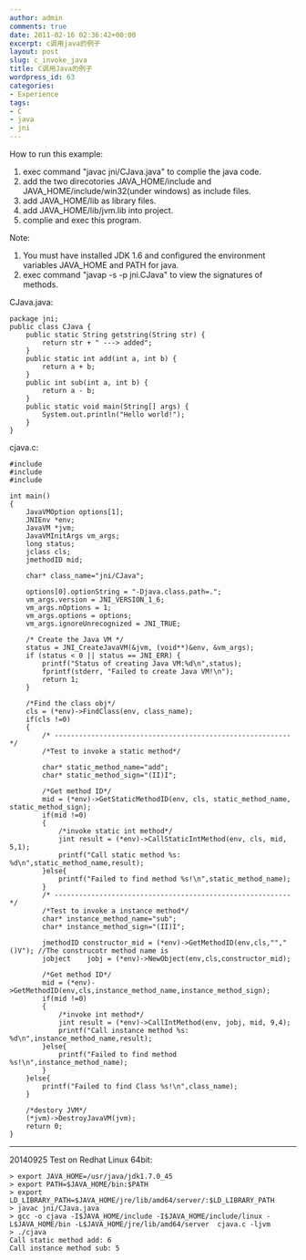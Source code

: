 ```yaml
---
author: admin
comments: true
date: 2011-02-16 02:36:42+00:00
excerpt: c调用java的例子
layout: post
slug: c_invoke_java
title: C调用Java的例子
wordpress_id: 63
categories:
- Experience
tags:
- C
- java
- jni
---
```


How to run this example:
1. exec command "javac jni/CJava.java" to complie the java code.
2. add the two direcotories JAVA_HOME/include and JAVA_HOME/include/win32(under windows) as include files.
3. add JAVA_HOME/lib as library files.
4. add JAVA_HOME/lib/jvm.lib into project.
5. complie and exec this program.

Note:
1. You must have installed JDK 1.6 and configured the environment variables JAVA_HOME and PATH for java.
2. exec command "javap -s -p jni.CJava" to view the signatures of methods.


CJava.java:

    package jni;
    public class CJava {
    	public static String getstring(String str) {
    		return str + " ---> added";
    	}
    	public static int add(int a, int b) {
    		return a + b;
    	}
    	public int sub(int a, int b) {
    		return a - b;
    	}
    	public static void main(String[] args) {
    		System.out.println("Hello world!");
    	}
    }



cjava.c:

    #include 
    #include 
    #include 
    
    int main()
    {
    	JavaVMOption options[1];
    	JNIEnv *env;
    	JavaVM *jvm;
    	JavaVMInitArgs vm_args;
    	long status;
    	jclass cls;
    	jmethodID mid;
    
    	char* class_name="jni/CJava";
    
    	options[0].optionString = "-Djava.class.path=.";
    	vm_args.version = JNI_VERSION_1_6;
    	vm_args.nOptions = 1;
    	vm_args.options = options;
    	vm_args.ignoreUnrecognized = JNI_TRUE;
    
    	/* Create the Java VM */
    	status = JNI_CreateJavaVM(&jvm, (void**)&env, &vm_args);
    	if (status < 0 || status == JNI_ERR) {
    		printf("Status of creating Java VM:%d\n",status);
    		fprintf(stderr, "Failed to create Java VM!\n");
    		return 1;
    	}
    
    	/*Find the class obj*/
    	cls = (*env)->FindClass(env, class_name);
    	if(cls !=0)
    	{
    		/* ---------------------------------------------------------- */
    		/*Test to invoke a static method*/
    
    		char* static_method_name="add";
    		char* static_method_sign="(II)I";
    
    		/*Get method ID*/
    		mid = (*env)->GetStaticMethodID(env, cls, static_method_name, static_method_sign);
    		if(mid !=0)
    		{
    			/*invoke static int method*/
    			jint result = (*env)->CallStaticIntMethod(env, cls, mid, 5,1);
    			printf("Call static method %s: %d\n",static_method_name,result);
    		}else{
    			printf("Failed to find method %s!\n",static_method_name);
    		}
    		/* ---------------------------------------------------------- */
    		/*Test to invoke a instance method*/
    		char* instance_method_name="sub";
    		char* instance_method_sign="(II)I";
    
    		jmethodID constructor_mid = (*env)->GetMethodID(env,cls,"","()V"); //The construcotr method name is 
    		jobject    jobj = (*env)->NewObject(env,cls,constructor_mid);
    
    		/*Get method ID*/
    		mid = (*env)->GetMethodID(env,cls,instance_method_name,instance_method_sign);
    		if(mid !=0)
    		{
    			/*invoke int method*/
    			jint result = (*env)->CallIntMethod(env, jobj, mid, 9,4);
    			printf("Call instance method %s: %d\n",instance_method_name,result);
    		}else{
    			printf("Failed to find method %s!\n",instance_method_name);
    		}
    	}else{
    		printf("Failed to find Class %s!\n",class_name);
    	}
    
    	/*destory JVM*/
    	(*jvm)->DestroyJavaVM(jvm);
    	return 0;
    }
    

-------------------------------

20140925 Test on Redhat Linux 64bit:

    > export JAVA_HOME=/usr/java/jdk1.7.0_45
    > export PATH=$JAVA_HOME/bin:$PATH
    > export LD_LIBRARY_PATH=$JAVA_HOME/jre/lib/amd64/server/:$LD_LIBRARY_PATH
    > javac jni/CJava.java
    > gcc -o cjava -I$JAVA_HOME/include -I$JAVA_HOME/include/linux -L$JAVA_HOME/bin -L$JAVA_HOME/jre/lib/amd64/server  cjava.c -ljvm
    > ./cjava 
    Call static method add: 6
    Call instance method sub: 5


